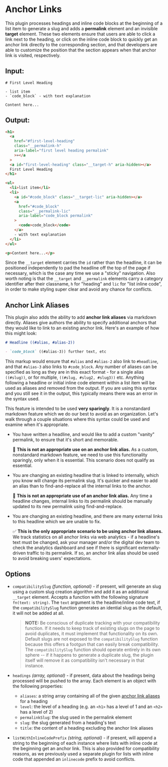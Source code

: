 # Anchor Links

This plugin processes headings and inline code blocks at the beginning of a list item to generate a slug and adds a **permalink** element and an invisible **target** element. These two elements ensure that users are able to click a link next to the heading, or click on the inline code block to quickly get an anchor link directly to the corresponding section, and that developers are able to customize the position that the section appears when that anchor link is visited, respectively.

## Input:

```mdx
# First Level Heading

- list item
- `code_block` - with text explanation

Content here...
```

## Output:

```html
<h1>
  <a
    href="#first-level-heading"
    class="__permalink-h"
    aria-label="first level heading permalink"
    >»</a
  >
  <a id="first-level-heading" class="__target-h" aria-hidden></a>
  First Level Heading
</h1>

<ul>
  <li>list item</li>
  <li>
    <a id="#code_block" class="__target-lic" aria-hidden></a>
    <a
      href="#code_block"
      class="__permalink-lic"
      aria-label="code_block permalink"
    >
      <code>code_block</code>
    </a>
    - with text explanation
  </li>
</ul>

<p>Content here...</p>
```

Since the `__target` element carries the `id` rather than the headline, it can be positioned independently to pad the headline off the top of the page if necessary, which is the case any time we use a "sticky" navigation. Also worth noting is that the `__target` and `__permalink` elements carry a category identifier after their classname, `h` for "heading" and `lic` for "list inline code", in order to make styling super clear and avoid any chance for conflicts.

## Anchor Link Aliases

This plugin also adds the ability to add **anchor link aliases** via markdown directly. Aliases give authors the ability to specify additional anchors that they would like to link to an existing anchor link. Here's an example of how this might look:

```md
# Headline ((#alias, #alias-2))

- `code_block` ((#alias-3)) further text, etc
```

This markup would ensure that `#alias` and `#alias-2` also link to `#headline`, and that `#alias-3` also links to `#code_block`. Any number of aliases can be specified as long as they are in this exact format - for a single alias `((#slug))`, or for multiple, `((#slug, #slug2, #slug3))` etc. Anything following a headline or initial inline code element within a list item will be used as aliases and removed from the output. If you are using this syntax and you still see it in the output, this typically means there was an error in the syntax used.

This feature is intended to be used **very sparingly**. It is a nonstandard markdown feature which we do our best to avoid as an organization. Let's walk through a couple situations where this syntax could be used and examine when it's appropriate.

- You have written a headline, and would like to add a custom "vanity" permalink, to ensure that it's short and memorable.

  🚫 **This is not an appropriate use on an anchor link alias.** As a custom, nonstandard markdown feature, we need to use this functionality sparingly, only when it is essential. This scenario does not qualify as essential.

- You are changing an existing headline that is linked to internally, which you know will change its permalink slug. It's quicker and easier to add an alias than to find-and-replace all the internal links to the anchor.

  🚫 **This is not an appropriate use of an anchor link alias.** Any time a headline changes, internal links to its permalink should be manually updated to its new permalink using find-and-replace.

- You are changing an existing headline, and there are many external links to this headline which we are unable to fix.

  ✅ **This is the only appropriate scenario to be using anchor link aliases.** We track statistics on all anchor links via web analytics - if a headline's text must be changed, ask your manager and/or the digital dev team to check the analytics dashboard and see if there is significant externally-driven traffic to its permalink. If so, an anchor link alias should be used to avoid breaking users' expectations.

## Options

- `compatibilitySlug` _(function, optional)_ - if present, will generate an slug using a custom slug creation algorithm and add it as an additional `__target` element. Accepts a function with the following signature `fn(text: string)`. The `text` argument is the headline/inline code text, if the `compatibilitySlug` function generates an idential slug as the default, it will not be added at all.

  > **NOTE:** Be conscious of duplicate tracking with your compatibility function. If it needs to keep track of existing slugs on the page to avoid duplicates, it must implement that functionality on its own. Default slugs are not exposed to the `compatibilitySlug` function because this offers a footgun that can easily break compatibility. The `compatibilitySlug` function should operate entirely in its own sphere -- if it happens to generate a duplicate slug, the plugin itself will remove it as compatibility isn't necessary in that instance.

- `headings` _(array, optional)_ - if present, data about the headings being processed will be pushed to the array. Each element is an object with the following properties:

  - `aliases`: a string array containing all of the given [anchor link aliases](#anchor-link-aliases) for a heading
  - `level`: the level of a heading (e.g. an `<h1>` has a level of 1 and an `<h2>` has a level of 2)
  - `permalinkSlug`: the slug used in the permalink element
  - `slug`: the slug generated from a heading's text
  - `title`: the content of a heading excluding the anchor link aliases

- `listWithInlineCodePrefix` _(string, optional)_ - if present, will append a string to the beginning of each instance where lists with inline code at the beginning get an anchor link. This is also provided for compatibility reasons, as we previously used a separate plugin for lists with inline code that appended an `inlinecode` prefix to avoid conflicts.
